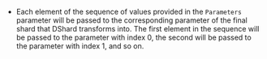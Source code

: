 - Each element of the sequence of values provided in the `Parameters` parameter will be passed to the corresponding parameter of the final shard that DShard transforms into. The first element in the sequence will be passed to the parameter with index 0, the second will be passed to the parameter with index 1, and so on.